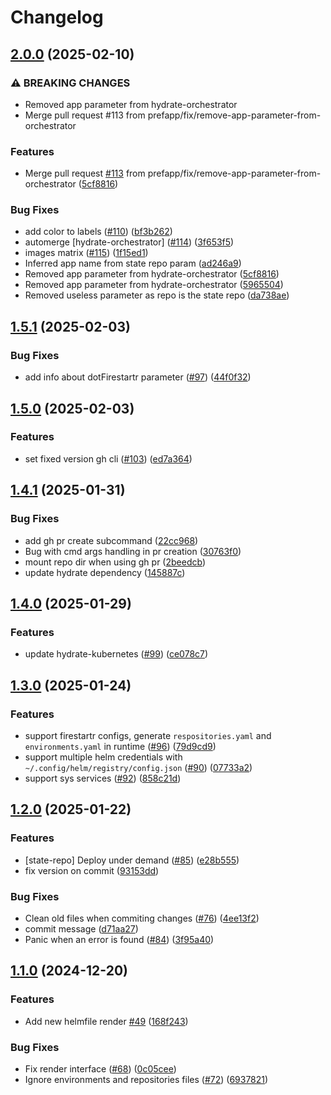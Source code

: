 # Changelog

## [2.0.0](https://github.com/prefapp/daggerverse/compare/hydrate-orchestrator-v1.5.1...hydrate-orchestrator-v2.0.0) (2025-02-10)


### ⚠ BREAKING CHANGES

* Removed app parameter from hydrate-orchestrator
* Merge pull request #113 from prefapp/fix/remove-app-parameter-from-orchestrator

### Features

* Merge pull request [#113](https://github.com/prefapp/daggerverse/issues/113) from prefapp/fix/remove-app-parameter-from-orchestrator ([5cf8816](https://github.com/prefapp/daggerverse/commit/5cf8816b651c5cd7e345cb0ab29640ce7fdc041d))


### Bug Fixes

* add color to labels ([#110](https://github.com/prefapp/daggerverse/issues/110)) ([bf3b262](https://github.com/prefapp/daggerverse/commit/bf3b262c38c0ea2360ae8ee5556493b329e7deb2))
* automerge [hydrate-orchestrator] ([#114](https://github.com/prefapp/daggerverse/issues/114)) ([3f653f5](https://github.com/prefapp/daggerverse/commit/3f653f55bf21e41692f3de59e536f7d1536f3b0a))
* images matrix ([#115](https://github.com/prefapp/daggerverse/issues/115)) ([1f15ed1](https://github.com/prefapp/daggerverse/commit/1f15ed1108bfe8e84dfd2363517088af733bf109))
* Inferred app name from state repo param ([ad246a9](https://github.com/prefapp/daggerverse/commit/ad246a9b78c4a0ad24c30d82fb7ec86fd17c35f0))
* Removed app parameter from hydrate-orchestrator ([5cf8816](https://github.com/prefapp/daggerverse/commit/5cf8816b651c5cd7e345cb0ab29640ce7fdc041d))
* Removed app parameter from hydrate-orchestrator ([5965504](https://github.com/prefapp/daggerverse/commit/5965504279be7ca3edd3642962cc095d75c07e22))
* Removed useless parameter as repo is the state repo ([da738ae](https://github.com/prefapp/daggerverse/commit/da738aed5c4d43a3065ef35d5915c0f71f060044))

## [1.5.1](https://github.com/prefapp/daggerverse/compare/hydrate-orchestrator-v1.5.0...hydrate-orchestrator-v1.5.1) (2025-02-03)


### Bug Fixes

* add info about dotFirestartr parameter ([#97](https://github.com/prefapp/daggerverse/issues/97)) ([44f0f32](https://github.com/prefapp/daggerverse/commit/44f0f32da1e13a12153f7c5ef92497b99099ec19))

## [1.5.0](https://github.com/prefapp/daggerverse/compare/hydrate-orchestrator-v1.4.1...hydrate-orchestrator-v1.5.0) (2025-02-03)


### Features

* set fixed version gh cli ([#103](https://github.com/prefapp/daggerverse/issues/103)) ([ed7a364](https://github.com/prefapp/daggerverse/commit/ed7a3645d6aa7e97c57952a10aa52d787b77782d))

## [1.4.1](https://github.com/prefapp/daggerverse/compare/hydrate-orchestrator-v1.4.0...hydrate-orchestrator-v1.4.1) (2025-01-31)


### Bug Fixes

* add gh pr create subcommand ([22cc968](https://github.com/prefapp/daggerverse/commit/22cc9682cc007dad972f9c5e1be374bf7c0ece1a))
* Bug with cmd args handling in pr creation ([30763f0](https://github.com/prefapp/daggerverse/commit/30763f0142320cf24262446751dad04fe7843ec2))
* mount repo dir when using gh pr ([2beedcb](https://github.com/prefapp/daggerverse/commit/2beedcb6bcec353eea63592f95fcdd9721b98817))
* update hydrate dependency ([145887c](https://github.com/prefapp/daggerverse/commit/145887c63ac0e559a9a9e400eab4b08ff4f7ccf8))

## [1.4.0](https://github.com/prefapp/daggerverse/compare/hydrate-orchestrator-v1.3.0...hydrate-orchestrator-v1.4.0) (2025-01-29)


### Features

* update hydrate-kubernetes ([#99](https://github.com/prefapp/daggerverse/issues/99)) ([ce078c7](https://github.com/prefapp/daggerverse/commit/ce078c7bf250585c3c7593680fd4c41867536e6a))

## [1.3.0](https://github.com/prefapp/daggerverse/compare/hydrate-orchestrator-v1.2.0...hydrate-orchestrator-v1.3.0) (2025-01-24)


### Features

* support firestartr configs, generate  `respositories.yaml` and  `environments.yaml` in runtime ([#96](https://github.com/prefapp/daggerverse/issues/96)) ([79d9cd9](https://github.com/prefapp/daggerverse/commit/79d9cd96cb37637f23751a87aa3c06802f1ad94b))
* support multiple helm credentials with `~/.config/helm/registry/config.json` ([#90](https://github.com/prefapp/daggerverse/issues/90)) ([07733a2](https://github.com/prefapp/daggerverse/commit/07733a2db842a5e79b1c6680db691d22dcde28d2))
* support sys services ([#92](https://github.com/prefapp/daggerverse/issues/92)) ([858c21d](https://github.com/prefapp/daggerverse/commit/858c21d7114ecca78fd0a017daa5df2ed6fe3992))

## [1.2.0](https://github.com/prefapp/daggerverse/compare/hydrate-orchestrator-v1.1.0...hydrate-orchestrator-v1.2.0) (2025-01-22)


### Features

* [state-repo] Deploy under demand ([#85](https://github.com/prefapp/daggerverse/issues/85)) ([e28b555](https://github.com/prefapp/daggerverse/commit/e28b555dd4da84d0c2335b527284c18c7b480eca))
* fix version on commit ([93153dd](https://github.com/prefapp/daggerverse/commit/93153ddfe255eaa1243e6e094794fc208375a676))


### Bug Fixes

* Clean old files when commiting changes ([#76](https://github.com/prefapp/daggerverse/issues/76)) ([4ee13f2](https://github.com/prefapp/daggerverse/commit/4ee13f2d9288184a3bf1654f7eeece2b92f0eb15))
* commit message ([d71aa27](https://github.com/prefapp/daggerverse/commit/d71aa27c1c06b1d1c09e76615d307cd192295830))
* Panic when an error is found ([#84](https://github.com/prefapp/daggerverse/issues/84)) ([3f95a40](https://github.com/prefapp/daggerverse/commit/3f95a4098da505c35fc814d4ae662ab32d20bf0e))

## [1.1.0](https://github.com/prefapp/daggerverse/compare/hydrate-orchestrator-v1.0.0...hydrate-orchestrator-v1.1.0) (2024-12-20)


### Features

* Add new helmfile render [#49](https://github.com/prefapp/daggerverse/issues/49) ([168f243](https://github.com/prefapp/daggerverse/commit/168f2438435c4d8793c2b270583d14630ea7b3e9))


### Bug Fixes

* Fix render interface ([#68](https://github.com/prefapp/daggerverse/issues/68)) ([0c05cee](https://github.com/prefapp/daggerverse/commit/0c05ceecaf2a3e5ec96bbf1ac41fb3c95acfab1a))
* Ignore environments and repositories files ([#72](https://github.com/prefapp/daggerverse/issues/72)) ([6937821](https://github.com/prefapp/daggerverse/commit/6937821f13fae17de7ab28162e2e3162682328fe))
